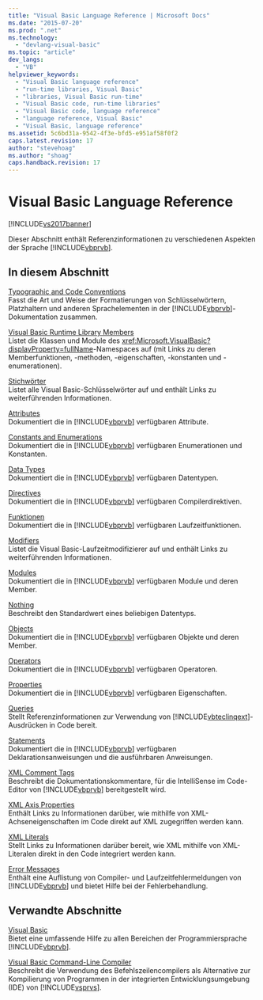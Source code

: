```yaml
---
title: "Visual Basic Language Reference | Microsoft Docs"
ms.date: "2015-07-20"
ms.prod: ".net"
ms.technology: 
  - "devlang-visual-basic"
ms.topic: "article"
dev_langs: 
  - "VB"
helpviewer_keywords: 
  - "Visual Basic language reference"
  - "run-time libraries, Visual Basic"
  - "libraries, Visual Basic run-time"
  - "Visual Basic code, run-time libraries"
  - "Visual Basic code, language reference"
  - "language reference, Visual Basic"
  - "Visual Basic, language reference"
ms.assetid: 5c6bd31a-9542-4f3e-bfd5-e951af58f0f2
caps.latest.revision: 17
author: "stevehoag"
ms.author: "shoag"
caps.handback.revision: 17
---
```

# Visual Basic Language Reference
[!INCLUDE[vs2017banner](~/includes/vs2017banner.md)]

Dieser Abschnitt enthält Referenzinformationen zu verschiedenen Aspekten der Sprache [!INCLUDE[vbprvb](~/includes/vbprvb-md.md)].  
  
## In diesem Abschnitt  
 [Typographic and Code Conventions](../../visual-basic/language-reference/typographic-and-code-conventions.md)  
 Fasst die Art und Weise der Formatierungen von Schlüsselwörtern, Platzhaltern und anderen Sprachelementen in der [!INCLUDE[vbprvb](~/includes/vbprvb-md.md)]\-Dokumentation zusammen.  
  
 [Visual Basic Runtime Library Members](../../visual-basic/language-reference/runtime-library-members.md)  
 Listet die Klassen und Module des <xref:Microsoft.VisualBasic?displayProperty=fullName>\-Namespaces auf \(mit Links zu deren Memberfunktionen, \-methoden, \-eigenschaften, \-konstanten und \-enumerationen\).  
  
 [Stichwörter](../../visual-basic/language-reference/keywords/index.md)  
 Listet alle Visual Basic\-Schlüsselwörter auf und enthält Links zu weiterführenden Informationen.  
  
 [Attributes](../../visual-basic/language-reference/attributes.md)  
 Dokumentiert die in [!INCLUDE[vbprvb](~/includes/vbprvb-md.md)] verfügbaren Attribute.  
  
 [Constants and Enumerations](../../visual-basic/language-reference/constants-and-enumerations.md)  
 Dokumentiert die in [!INCLUDE[vbprvb](~/includes/vbprvb-md.md)] verfügbaren Enumerationen und Konstanten.  
  
 [Data Types](../../visual-basic/language-reference/data-types/data-type-summary.md)  
 Dokumentiert die in [!INCLUDE[vbprvb](~/includes/vbprvb-md.md)] verfügbaren Datentypen.  
  
 [Directives](../../visual-basic/language-reference/directives/directives.md)  
 Dokumentiert die in [!INCLUDE[vbprvb](~/includes/vbprvb-md.md)] verfügbaren Compilerdirektiven.  
  
 [Funktionen](../../visual-basic/language-reference/functions/index.md)  
 Dokumentiert die in [!INCLUDE[vbprvb](~/includes/vbprvb-md.md)] verfügbaren Laufzeitfunktionen.  
  
 [Modifiers](../../visual-basic/language-reference/modifiers/index.md)  
 Listet die Visual Basic\-Laufzeitmodifizierer auf und enthält Links zu weiterführenden Informationen.  
  
 [Modules](../../visual-basic/language-reference/modules.md)  
 Dokumentiert die in [!INCLUDE[vbprvb](~/includes/vbprvb-md.md)] verfügbaren Module und deren Member.  
  
 [Nothing](../../visual-basic/language-reference/nothing.md)  
 Beschreibt den Standardwert eines beliebigen Datentyps.  
  
 [Objects](../../visual-basic/language-reference/objects/index.md)  
 Dokumentiert die in [!INCLUDE[vbprvb](~/includes/vbprvb-md.md)] verfügbaren Objekte und deren Member.  
  
 [Operators](../../visual-basic/language-reference/operators/index.md)  
 Dokumentiert die in [!INCLUDE[vbprvb](~/includes/vbprvb-md.md)] verfügbaren Operatoren.  
  
 [Properties](../../visual-basic/language-reference/properties.md)  
 Dokumentiert die in [!INCLUDE[vbprvb](~/includes/vbprvb-md.md)] verfügbaren Eigenschaften.  
  
 [Queries](../../visual-basic/language-reference/queries/queries.md)  
 Stellt Referenzinformationen zur Verwendung von [!INCLUDE[vbteclinqext](~/includes/vbteclinqext-md.md)]\-Ausdrücken in Code bereit.  
  
 [Statements](../../visual-basic/language-reference/statements/index.md)  
 Dokumentiert die in [!INCLUDE[vbprvb](~/includes/vbprvb-md.md)] verfügbaren Deklarationsanweisungen und die ausführbaren Anweisungen.  
  
 [XML Comment Tags](../../visual-basic/language-reference/xmldoc/recommended-xml-tags-for-documentation-comments.md)  
 Beschreibt die Dokumentationskommentare, für die IntelliSense im Code\-Editor von [!INCLUDE[vbprvb](~/includes/vbprvb-md.md)] bereitgestellt wird.  
  
 [XML Axis Properties](../../visual-basic/language-reference/xml-axis/xml-axis-properties.md)  
 Enthält Links zu Informationen darüber, wie mithilfe von XML\-Achseneigenschaften im Code direkt auf XML zugegriffen werden kann.  
  
 [XML Literals](../../visual-basic/language-reference/xml-literals/index.md)  
 Stellt Links zu Informationen darüber bereit, wie XML mithilfe von XML\-Literalen direkt in den Code integriert werden kann.  
  
 [Error Messages](../../visual-basic/language-reference/error-messages/index.md)  
 Enthält eine Auflistung von Compiler\- und Laufzeitfehlermeldungen von [!INCLUDE[vbprvb](~/includes/vbprvb-md.md)] und bietet Hilfe bei der Fehlerbehandlung.  
  
## Verwandte Abschnitte  
 [Visual Basic](../../visual-basic/index.md)  
 Bietet eine umfassende Hilfe zu allen Bereichen der Programmiersprache [!INCLUDE[vbprvb](~/includes/vbprvb-md.md)].  
  
 [Visual Basic Command\-Line Compiler](../../visual-basic/reference/command-line-compiler/index.md)  
 Beschreibt die Verwendung des Befehlszeilencompilers als Alternative zur Kompilierung von Programmen in der integrierten Entwicklungsumgebung \(IDE\) von [!INCLUDE[vsprvs](~/includes/vsprvs-md.md)].